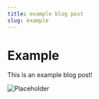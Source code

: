 ```yaml
---
title: example blog post
slug: example
---
```


# Example

This is an example blog post!

![Placeholder](https://placebear.com/g/1080/1920)

